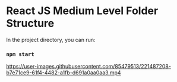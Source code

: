 # React JS Medium Level Folder Structure

In the project directory, you can run:
### `npm start`

https://user-images.githubusercontent.com/85479513/221487208-b7e71ce9-61f4-4482-a1fb-d691a0aa0aa3.mp4
